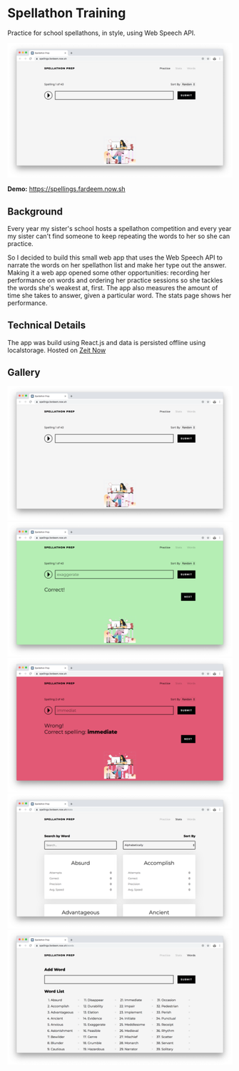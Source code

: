 # Spellathon Training

Practice for school spellathons, in style, using Web Speech API.

![Homepage](/screenshots/practice.png)

**Demo:** https://spellings.fardeem.now.sh

## Background

Every year my sister's school hosts a spellathon competition and every year my sister can't find someone to keep repeating the words to her so she can practice.

So I decided to build this small web app that uses the Web Speech API to narrate the words on her spellathon list and make her type out the answer. Making it a web app opened some other opportunities: recording her performance on words and ordering her practice sessions so she tackles the words she's weakest at, first. The app also measures the amount of time she takes to answer, given a particular word. The stats page shows her performance.

## Technical Details

The app was build using React.js and data is persisted offline using localstorage. Hosted on [Zeit Now](https://zeit.co/now)

## Gallery

![Homepage](/screenshots/practice.png)
![Correct Answer](/screenshots/correct_answer.png)
![Wrong Answer](/screenshots/wrong_answer.png)
![Stats Page](/screenshots/stats.png)
![Words List](/screenshots/word_list.png)
